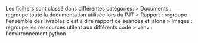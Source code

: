 Les ficihers sont classé dans différentes catégories:
    > Documents : regroupe toute la documentation utilisée lors du PJT
    > Rapport   : regroupe l'ensemble des livrables c'est a dire rapport de seances et jalons
    > Images    : regroupe les ressources utilent aux différents code
    > venv      : l'envirronnement python 